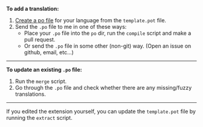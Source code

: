 **To add a translation:**
1. [Create a po file](https://www.gnu.org/software/gettext/manual/gettext.html#Creating) for your language from the `template.pot` file.
1. Send the `.po` file to me in one of these ways:
    * Place your `.po` file into the `po` dir, run the `compile` script and make a pull request.
    * Or send the `.po` file in some other (non-git) way. (Open an issue on github, email, etc...)
    
---
    
**To update an existing `.po` file:**
1. Run the `merge` script.
1. Go through the `.po` file and check whether there are any missing/fuzzy translations.

---

If you edited the extension yourself, you can update the `template.pot` file by running the `extract` script.
